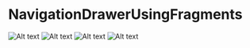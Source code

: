 # NavigationDrawerUsingFragments


![Alt text](https://github.com/ashishrawat2911/NavigationDrawerUsingFragments/blob/master/app/src/main/res/drawable/Capture.PNG)
![Alt text](https://github.com/ashishrawat2911/NavigationDrawerUsingFragments/blob/master/app/src/main/res/drawable/Capture2.PNG)
![Alt text](https://github.com/ashishrawat2911/NavigationDrawerUsingFragments/blob/master/app/src/main/res/drawable/Capture3.PNG)
![Alt text](https://github.com/ashishrawat2911/NavigationDrawerUsingFragments/blob/master/app/src/main/res/drawable/Capture4.PNG)

